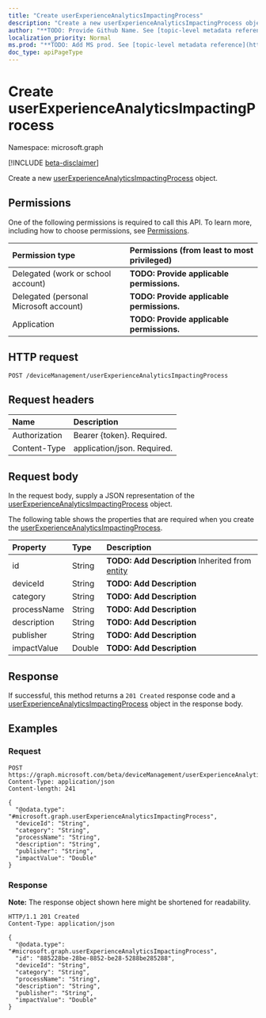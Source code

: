 ```yaml
---
title: "Create userExperienceAnalyticsImpactingProcess"
description: "Create a new userExperienceAnalyticsImpactingProcess object."
author: "**TODO: Provide Github Name. See [topic-level metadata reference](https://msgo.azurewebsites.net/add/document/guidelines/metadata.html#topic-level-metadata)**"
localization_priority: Normal
ms.prod: "**TODO: Add MS prod. See [topic-level metadata reference](https://msgo.azurewebsites.net/add/document/guidelines/metadata.html#topic-level-metadata)**"
doc_type: apiPageType
---
```


# Create userExperienceAnalyticsImpactingProcess
Namespace: microsoft.graph

[!INCLUDE [beta-disclaimer](../../includes/beta-disclaimer.md)]

Create a new [userExperienceAnalyticsImpactingProcess](../resources/intune-userexperienceanalyticsimpactingprocess.md) object.

## Permissions
One of the following permissions is required to call this API. To learn more, including how to choose permissions, see [Permissions](/graph/permissions-reference).

|Permission type|Permissions (from least to most privileged)|
|:---|:---|
|Delegated (work or school account)|**TODO: Provide applicable permissions.**|
|Delegated (personal Microsoft account)|**TODO: Provide applicable permissions.**|
|Application|**TODO: Provide applicable permissions.**|

## HTTP request

<!-- {
  "blockType": "ignored"
}
-->
``` http
POST /deviceManagement/userExperienceAnalyticsImpactingProcess
```

## Request headers
|Name|Description|
|:---|:---|
|Authorization|Bearer {token}. Required.|
|Content-Type|application/json. Required.|

## Request body
In the request body, supply a JSON representation of the [userExperienceAnalyticsImpactingProcess](../resources/intune-userexperienceanalyticsimpactingprocess.md) object.

The following table shows the properties that are required when you create the [userExperienceAnalyticsImpactingProcess](../resources/intune-userexperienceanalyticsimpactingprocess.md).

|Property|Type|Description|
|:---|:---|:---|
|id|String|**TODO: Add Description** Inherited from [entity](../resources/entity.md)|
|deviceId|String|**TODO: Add Description**|
|category|String|**TODO: Add Description**|
|processName|String|**TODO: Add Description**|
|description|String|**TODO: Add Description**|
|publisher|String|**TODO: Add Description**|
|impactValue|Double|**TODO: Add Description**|



## Response

If successful, this method returns a `201 Created` response code and a [userExperienceAnalyticsImpactingProcess](../resources/intune-userexperienceanalyticsimpactingprocess.md) object in the response body.

## Examples

### Request
<!-- {
  "blockType": "request",
  "name": "create_userexperienceanalyticsimpactingprocess_from_"
}
-->
``` http
POST https://graph.microsoft.com/beta/deviceManagement/userExperienceAnalyticsImpactingProcess
Content-Type: application/json
Content-length: 241

{
  "@odata.type": "#microsoft.graph.userExperienceAnalyticsImpactingProcess",
  "deviceId": "String",
  "category": "String",
  "processName": "String",
  "description": "String",
  "publisher": "String",
  "impactValue": "Double"
}
```


### Response
**Note:** The response object shown here might be shortened for readability.
<!-- {
  "blockType": "response",
  "truncated": true,
  "@odata.type": "microsoft.graph.userExperienceAnalyticsImpactingProcess"
}
-->
``` http
HTTP/1.1 201 Created
Content-Type: application/json

{
  "@odata.type": "#microsoft.graph.userExperienceAnalyticsImpactingProcess",
  "id": "885228be-28be-8852-be28-5288be285288",
  "deviceId": "String",
  "category": "String",
  "processName": "String",
  "description": "String",
  "publisher": "String",
  "impactValue": "Double"
}
```

